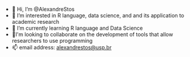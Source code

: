 - 👋 Hi, I’m @AlexandreStos
- 👀 I’m interested in R language, data science, and and its application to academic research
- 🌱 I’m currently learning R language and Data Science
- 💞️I'm looking to collaborate on the development of tools that allow researchers to use programming
- 📫 email address: alexandrestos@usp.br 

<!---
AlexandreStos/AlexandreStos is a ✨ special ✨ repository because its `README.md` (this file) appears on your GitHub profile.
You can click the Preview link to take a look at your changes.
--->
